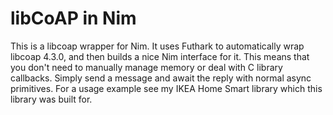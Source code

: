 # libCoAP in Nim

This is a libcoap wrapper for Nim. It uses Futhark to automatically wrap
libcoap 4.3.0, and then builds a nice Nim interface for it. This means that you
don't need to manually manage memory or deal with C library callbacks. Simply
send a message and await the reply with normal async primitives. For a usage
example see my IKEA Home Smart library which this library was built for.
